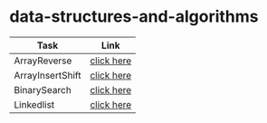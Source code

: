# data-structures-and-algorithms

| Task | Link |
| ---------- | -------- |
|ArrayReverse | [click here](https://www.google.com](https://github.com/sondos31/data-structures-and-algorithms/pull/1))|
| ArrayInsertShift | [click here](https://github.com/sondos31/data-structures-and-algorithms/tree/main/array_insert_shift) |
| BinarySearch | [click here](https://github.com/sondos31/data-structures-and-algorithms/tree/main/binarySearch) |
| Linkedlist| [click here](https://github.com/sondos31/data-structures-and-algorithms/tree/main/linkedlist) |

